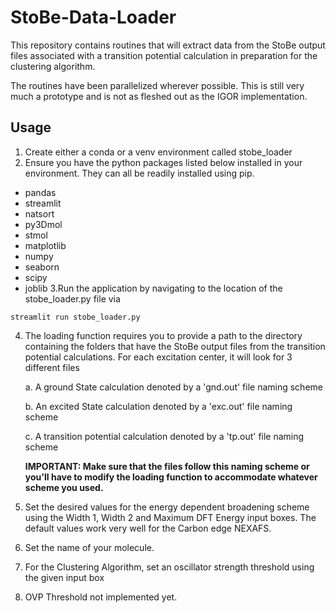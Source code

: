 # StoBe-Data-Loader
This repository contains routines that will extract data from the StoBe output files associated with a transition potential calculation in preparation for the clustering algorithm.

The routines have been parallelized wherever possible. This is still very much a prototype and is not as fleshed out as the IGOR implementation. 

## Usage 
1. Create either a conda or a venv environment called stobe_loader
2. Ensure you have the python packages listed below installed in your environment. They can all be readily installed using pip.
  - pandas
  - streamlit
  - natsort
  - py3Dmol
  - stmol
  - matplotlib
  - numpy
  - seaborn
  - scipy
  - joblib
3.Run the application by navigating to the location of the stobe_loader.py file via
```
streamlit run stobe_loader.py
```
4. The loading function requires you to provide a path to the directory containing the folders that have the StoBe output files from the transition potential calculations.
   For each excitation center, it will look for 3 different files
   
   a. A ground State calculation denoted by a 'gnd.out' file naming scheme
   
   b. An excited State calculation denoted by a 'exc.out' file naming scheme
   
   c. A transition potential calculation denoted by a 'tp.out' file naming scheme
   
   **IMPORTANT: Make sure that the files follow this naming scheme or you'll have to modify the loading function to accommodate whatever scheme you used.**

5. Set the desired values for the energy dependent broadening scheme using the Width 1, Width 2 and Maximum DFT Energy input boxes. The default values work very well for the Carbon edge NEXAFS.
6. Set the name of your molecule.
7. For the Clustering Algorithm, set an oscillator strength threshold using the given input box
8. OVP Threshold not implemented yet.
